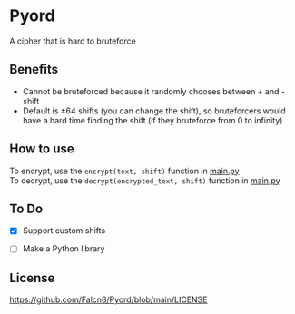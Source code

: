 # Pyord
A cipher that is hard to bruteforce   


## Benefits
- Cannot be bruteforced because it randomly chooses between + and - shift   
- Default is ±64 shifts (you can change the shift), so bruteforcers would have a hard time finding the shift (if they bruteforce from 0 to infinity)   

## How to use
To encrypt, use the `encrypt(text, shift)` function in [main.py](https://github.com/Falcn8/Pyord/blob/main/main.py)   
To decrypt, use the `decrypt(encrypted_text, shift)` function in [main.py](https://github.com/Falcn8/Pyord/blob/main/main.py)   


## To Do
- [X] Support custom shifts   
- [ ] Make a Python library


## License
https://github.com/Falcn8/Pyord/blob/main/LICENSE
